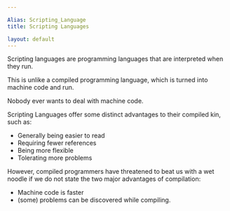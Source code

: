 ```yaml
---

Alias: Scripting_Language
title: Scripting Languages

layout: default
---
```


Scripting languages are programming languages that are interpreted when they run.

This is unlike a compiled programming language, which is turned into machine code and run.

Nobody ever wants to deal with machine code.

Scripting Languages offer some distinct advantages to their compiled kin, such as:

* Generally being easier to read
* Requiring fewer references
* Being more flexible
* Tolerating more problems 

However, compiled programmers have threatened to beat us with a wet noodle if we do not state the two major advantages of compilation:

* Machine code is faster
* (some) problems can be discovered while compiling.

